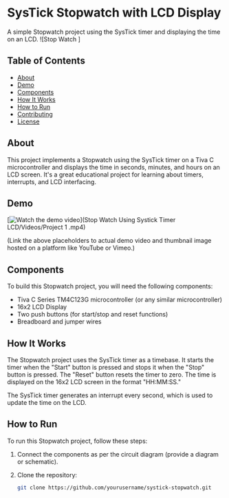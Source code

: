# SysTick Stopwatch with LCD Display

A simple Stopwatch project using the SysTick timer and displaying the time on an LCD.
![Stop Watch ]
## Table of Contents

- [About](#about)
- [Demo](#demo)
- [Components](#components)
- [How It Works](#how-it-works)
- [How to Run](#how-to-run)
- [Contributing](#contributing)
- [License](#license)

## About

This project implements a Stopwatch using the SysTick timer on a Tiva C microcontroller and displays the time in seconds, minutes, and hours on an LCD screen. It's a great educational project for learning about timers, interrupts, and LCD interfacing.

## Demo

[![Watch the demo video](link-to-demo-thumbnail-image)](Stop Watch Using Systick Timer LCD/Videos/Project 1 .mp4)

(Link the above placeholders to actual demo video and thumbnail image hosted on a platform like YouTube or Vimeo.)

## Components

To build this Stopwatch project, you will need the following components:

- Tiva C Series TM4C123G microcontroller (or any similar microcontroller)
- 16x2 LCD Display
- Two push buttons (for start/stop and reset functions)
- Breadboard and jumper wires

## How It Works

The Stopwatch project uses the SysTick timer as a timebase. It starts the timer when the "Start" button is pressed and stops it when the "Stop" button is pressed. The "Reset" button resets the timer to zero. The time is displayed on the 16x2 LCD screen in the format "HH:MM:SS."

The SysTick timer generates an interrupt every second, which is used to update the time on the LCD.

## How to Run

To run this Stopwatch project, follow these steps:

1. Connect the components as per the circuit diagram (provide a diagram or schematic).

2. Clone the repository:

   ```bash
   git clone https://github.com/yourusername/systick-stopwatch.git
